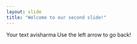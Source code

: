 ```yaml
---
layout: slide
title: "Welcome to our second slide!"
---
```

Your text avisharma
Use the left arrow to go back!
